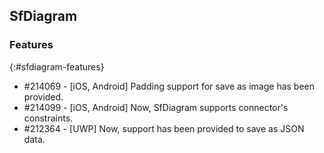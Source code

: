 ## SfDiagram

### Features
{:#sfdiagram-features} 

* \#214069 - [iOS, Android] Padding support for save as image has been provided.
* \#214099 - [iOS, Android] Now, SfDiagram supports connector's constraints.
* \#212364 - [UWP] Now, support has been provided to save as JSON data.
